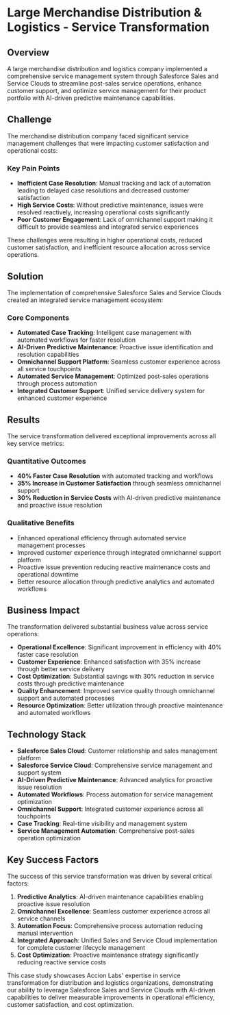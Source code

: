 # Large Merchandise Distribution & Logistics - Service Transformation

## Overview

A large merchandise distribution and logistics company implemented a comprehensive service management system through Salesforce Sales and Service Clouds to streamline post-sales service operations, enhance customer support, and optimize service management for their product portfolio with AI-driven predictive maintenance capabilities.

## Challenge

The merchandise distribution company faced significant service management challenges that were impacting customer satisfaction and operational costs:

### Key Pain Points
- **Inefficient Case Resolution**: Manual tracking and lack of automation leading to delayed case resolutions and decreased customer satisfaction
- **High Service Costs**: Without predictive maintenance, issues were resolved reactively, increasing operational costs significantly  
- **Poor Customer Engagement**: Lack of omnichannel support making it difficult to provide seamless and integrated service experiences

These challenges were resulting in higher operational costs, reduced customer satisfaction, and inefficient resource allocation across service operations.

## Solution

The implementation of comprehensive Salesforce Sales and Service Clouds created an integrated service management ecosystem:

### Core Components
- **Automated Case Tracking**: Intelligent case management with automated workflows for faster resolution
- **AI-Driven Predictive Maintenance**: Proactive issue identification and resolution capabilities
- **Omnichannel Support Platform**: Seamless customer experience across all service touchpoints
- **Automated Service Management**: Optimized post-sales operations through process automation
- **Integrated Customer Support**: Unified service delivery system for enhanced customer experience

## Results

The service transformation delivered exceptional improvements across all key service metrics:

### Quantitative Outcomes
- **40% Faster Case Resolution** with automated tracking and workflows
- **35% Increase in Customer Satisfaction** through seamless omnichannel support
- **30% Reduction in Service Costs** with AI-driven predictive maintenance and proactive issue resolution

### Qualitative Benefits
- Enhanced operational efficiency through automated service management processes
- Improved customer experience through integrated omnichannel support platform
- Proactive issue prevention reducing reactive maintenance costs and operational downtime
- Better resource allocation through predictive analytics and automated workflows

## Business Impact

The transformation delivered substantial business value across service operations:

- **Operational Excellence**: Significant improvement in efficiency with 40% faster case resolution
- **Customer Experience**: Enhanced satisfaction with 35% increase through better service delivery
- **Cost Optimization**: Substantial savings with 30% reduction in service costs through predictive maintenance
- **Quality Enhancement**: Improved service quality through omnichannel support and automated processes
- **Resource Optimization**: Better utilization through proactive maintenance and automated workflows

## Technology Stack

- **Salesforce Sales Cloud**: Customer relationship and sales management platform
- **Salesforce Service Cloud**: Comprehensive service management and support system
- **AI-Driven Predictive Maintenance**: Advanced analytics for proactive issue resolution
- **Automated Workflows**: Process automation for service management optimization
- **Omnichannel Support**: Integrated customer experience across all touchpoints
- **Case Tracking**: Real-time visibility and management system
- **Service Management Automation**: Comprehensive post-sales operation optimization

## Key Success Factors

The success of this service transformation was driven by several critical factors:

1. **Predictive Analytics**: AI-driven maintenance capabilities enabling proactive issue resolution
2. **Omnichannel Excellence**: Seamless customer experience across all service channels
3. **Automation Focus**: Comprehensive process automation reducing manual intervention
4. **Integrated Approach**: Unified Sales and Service Cloud implementation for complete customer lifecycle management
5. **Cost Optimization**: Proactive maintenance strategy significantly reducing reactive service costs

This case study showcases Accion Labs' expertise in service transformation for distribution and logistics organizations, demonstrating our ability to leverage Salesforce Sales and Service Clouds with AI-driven capabilities to deliver measurable improvements in operational efficiency, customer satisfaction, and cost optimization.